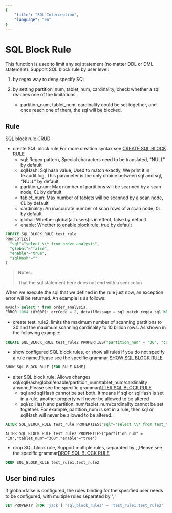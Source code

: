 ```yaml
---
{
    "title": "SQL Interception",
    "language": "en"
}
---
```


<!-- 
Licensed to the Apache Software Foundation (ASF) under one
or more contributor license agreements.  See the NOTICE file
distributed with this work for additional information
regarding copyright ownership.  The ASF licenses this file
to you under the Apache License, Version 2.0 (the
"License"); you may not use this file except in compliance
with the License.  You may obtain a copy of the License at

  http://www.apache.org/licenses/LICENSE-2.0

Unless required by applicable law or agreed to in writing,
software distributed under the License is distributed on an
"AS IS" BASIS, WITHOUT WARRANTIES OR CONDITIONS OF ANY
KIND, either express or implied.  See the License for the
specific language governing permissions and limitations
under the License.
-->

# SQL Block Rule

This function is used to limit any sql statement (no matter DDL or DML statement).
Support SQL block rule by user level:

1. by regex way to deny specify SQL

2. by setting partition_num, tablet_num, cardinality, check whether a sql reaches one of the limitations
    - partition_num, tablet_num, cardinality could be set together, and once reach one of them, the sql will be blocked.

## Rule

SQL block rule CRUD
- create SQL block rule,For more creation syntax see [CREATE SQL BLOCK RULE](../../sql-manual/sql-statements/Data-Definition-Statements/Create/CREATE-SQL-BLOCK-RULE.md)
    - sql: Regex pattern, Special characters need to be translated, "NULL" by default
    - sqlHash: Sql hash value, Used to match exactly, We print it in fe.audit.log, This parameter is the only choice between sql and sql, "NULL" by default
    - partition_num: Max number of partitions will be scanned by a scan node, 0L by default
    - tablet_num: Max number of tablets will be scanned by a scan node, 0L by default
    - cardinality: An inaccurate number of scan rows of a scan node, 0L by default
    - global: Whether global(all users)is in effect, false by default
    - enable: Whether to enable block rule, true by default
```sql
CREATE SQL_BLOCK_RULE test_rule 
PROPERTIES(
  "sql"="select \\* from order_analysis",
  "global"="false",
  "enable"="true",
  "sqlHash"=""
)
```
> Notes:
>
> That the sql statement here does not end with a semicolon

When we execute the sql that we defined in the rule just now, an exception error will be returned. An example is as follows:

```sql
mysql> select * from order_analysis;
ERROR 1064 (HY000): errCode = 2, detailMessage = sql match regex sql block rule: order_analysis_rule
```

- create test_rule2, limits the maximum number of scanning partitions to 30 and the maximum scanning cardinality to 10 billion rows. As shown in the following example:
```sql
CREATE SQL_BLOCK_RULE test_rule2 PROPERTIES("partition_num" = "30", "cardinality"="10000000000","global"="false","enable"="true")
```

- show configured SQL block rules, or show all rules if you do not specify a rule name,Please see the specific grammar [SHOW SQL BLOCK RULE](../../sql-manual/sql-statements/Show-Statements/SHOW-SQL-BLOCK-RULE.md)

```sql
SHOW SQL_BLOCK_RULE [FOR RULE_NAME]
```
- alter SQL block rule, Allows changes sql/sqlHash/global/enable/partition_num/tablet_num/cardinality anyone,Please see the specific grammar[ALTER SQL BLOCK  RULE](../../sql-manual/sql-statements/Data-Definition-Statements/Alter/ALTER-SQL-BLOCK-RULE.md)
    - sql and sqlHash cannot be set both. It means if sql or sqlHash is set in a rule, another property will never be allowed to be altered
    - sql/sqlHash and partition_num/tablet_num/cardinality cannot be set together. For example, partition_num is set in a rule, then sql or sqlHash will never be allowed to be altered.
```sql
ALTER SQL_BLOCK_RULE test_rule PROPERTIES("sql"="select \\* from test_table","enable"="true")
```

```
ALTER SQL_BLOCK_RULE test_rule2 PROPERTIES("partition_num" = "10","tablet_num"="300","enable"="true")
```

- drop SQL block rule, Support multiple rules, separated by `,`,Please see the specific grammar[DROP SQL BLOCK RULE](../../sql-manual/sql-statements/Data-Definition-Statements/Drop/DROP-SQL-BLOCK-RULE.md)
```sql
DROP SQL_BLOCK_RULE test_rule1,test_rule2
```

## User bind rules
If global=false is configured, the rules binding for the specified user needs to be configured, with multiple rules separated by ', '
```sql
SET PROPERTY [FOR 'jack'] 'sql_block_rules' = 'test_rule1,test_rule2'
```

